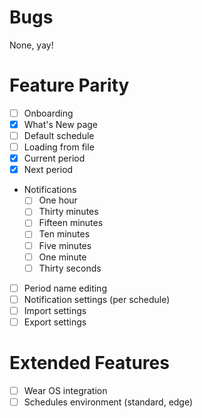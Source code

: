 # Bugs
None, yay!

# Feature Parity
- [ ] Onboarding
- [x] What's New page
- [ ] Default schedule
- [ ] Loading from file
- [x] Current period
- [x] Next period
- Notifications
  - [ ] One hour
  - [ ] Thirty minutes
  - [ ] Fifteen minutes
  - [ ] Ten minutes
  - [ ] Five minutes
  - [ ] One minute
  - [ ] Thirty seconds
- [ ] Period name editing
- [ ] Notification settings (per schedule)
- [ ] Import settings
- [ ] Export settings

# Extended Features
- [ ] Wear OS integration
- [ ] Schedules environment (standard, edge)
